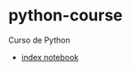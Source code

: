 python-course
=============

Curso de Python

* [index notebook](http://nbviewer.ipython.org/github/DavidVilla/python-course/blob/master/00%20index.ipynb)
